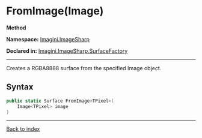 # FromImage<TPixel>(Image<TPixel>)

**Method**

**Namespace:** [Imagini.ImageSharp](Imagini.ImageSharp.md)

**Declared in:** [Imagini.ImageSharp.SurfaceFactory](Imagini.ImageSharp.SurfaceFactory.md)

------



Creates a RGBA8888 surface from the specified Image object.


## Syntax

```csharp
public static Surface FromImage<TPixel>(
	Image<TPixel> image
)
```

------

[Back to index](index.md)